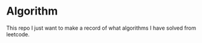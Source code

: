 # Algorithm
This repo I just want to make a record of what algorithms I have solved from leetcode. 
